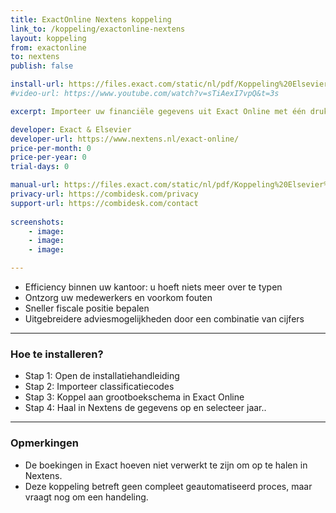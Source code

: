 ```yaml
---
title: ExactOnline Nextens koppeling
link_to: /koppeling/exactonline-nextens
layout: koppeling
from: exactonline
to: nextens
publish: false

install-url: https://files.exact.com/static/nl/pdf/Koppeling%20Elsevier%20Nextens%20instructie%20XML%20schema.pdf
#video-url: https://www.youtube.com/watch?v=sTiAexI7vpQ&t=3s

excerpt: Importeer uw financiële gegevens uit Exact Online met één druk op de knop in uw Nextens software. 

developer: Exact & Elsevier  
developer-url: https://www.nextens.nl/exact-online/
price-per-month: 0
price-per-year: 0 
trial-days: 0

manual-url: https://files.exact.com/static/nl/pdf/Koppeling%20Elsevier%20Nextens%20instructie%20XML%20schema.pdf
privacy-url: https://combidesk.com/privacy
support-url: https://combidesk.com/contact
      
screenshots:
    - image: 
    - image: 
    - image: 

---
```


* Efficiency binnen uw kantoor: u hoeft niets meer over te typen 
* Ontzorg uw medewerkers en voorkom fouten 
* Sneller fiscale positie bepalen
* Uitgebreidere adviesmogelijkheden door een combinatie van cijfers

---

### Hoe te installeren?
* Stap 1: Open de installatiehandleiding
* Stap 2: Importeer classificatiecodes
* Stap 3: Koppel aan grootboekschema in Exact Online
* Stap 4: Haal in Nextens de gegevens op en selecteer jaar..

---

### Opmerkingen
* De boekingen in Exact hoeven niet verwerkt te zijn om op te halen in Nextens.
* Deze koppeling betreft geen compleet geautomatiseerd proces, maar vraagt nog om een handeling.